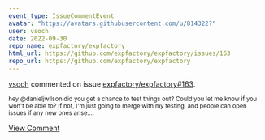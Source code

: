 ```yaml
---
event_type: IssueCommentEvent
avatar: "https://avatars.githubusercontent.com/u/814322?"
user: vsoch
date: 2022-09-30
repo_name: expfactory/expfactory
html_url: https://github.com/expfactory/expfactory/issues/163
repo_url: https://github.com/expfactory/expfactory
---
```


<a href='https://github.com/vsoch' target='_blank'>vsoch</a> commented on issue <a href='https://github.com/expfactory/expfactory/issues/163' target='_blank'>expfactory/expfactory#163</a>.

<small>hey @danieljwilson did you get a chance to test things out? Could you let me know if you won't be able to? If not, I'm just going to merge with my testing, and people can open issues if any new ones arise....</small>

<a href='https://github.com/expfactory/expfactory/issues/163' target='_blank'>View Comment</a>